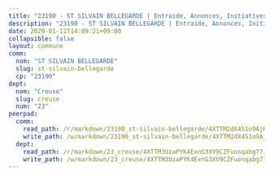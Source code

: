 ```yaml
---
title: "23190 - ST SILVAIN BELLEGARDE | Entraide, Annonces, Initiatives"
description: "23190 - ST SILVAIN BELLEGARDE | Entraide, Annonces, Initiatives"
date: 2020-01-11T14:09:21+09:00
collapsible: false
layout: commune
comm:
  nom: "ST SILVAIN BELLEGARDE"
  slug: st-silvain-bellegarde
  cp: "23190"
dept:
  nom: "Creuse"
  slug: creuse
  num: "23"
peerpad:
  comm:
    read_path: /r/markdown/23190_st-silvain-bellegarde/4XTTM2dX4S1o9AjRydwkswaTfuvuBbchrMFb5nawnq1NZ3e1Y
    write_path: /w/markdown/23190_st-silvain-bellegarde/4XTTM2dX4S1o9AjRydwkswaTfuvuBbchrMFb5nawnq1NZ3e1Y-K3TgTfV1EU5mhdX5XBbttkV6jrHNsih7ieM2EhUFTjCP6FVaDZBoHTGqbmXCXtUyutBwPMKLXiauBMEDUdby15xgbjWm6LaVTEpHkmNJcY439AAztidbSz3eWiRC23hH7SW1MEsU
  dept:
    read_path: /r/markdown/23_creuse/4XTTM3UzaPYK4ExnG3XV9CZFuonqabg77JTNiqvJ5MQS23jj7
    write_path: /w/markdown/23_creuse/4XTTM3UzaPYK4ExnG3XV9CZFuonqabg77JTNiqvJ5MQS23jj7-K3TgUKE86JxR4JSYXC5aZe6fqBSBprUrmaVFUW2jmdnpHS2xDyA3bckVFWgGTEWFg2GMkYcK4FztBw3HJgWqQMWmUjaPRWNNPUiVES6qbqTDLs9pxQ3uHzULq9XSj5J8FTp6MDn1
---
```


